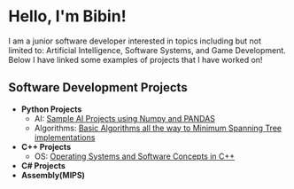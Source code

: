 <h1>Hello, I'm Bibin!</h1>
I am a junior software developer interested in topics including but not limited to: Artificial Intelligence, Software Systems, and Game Development. <br/>
Below I have linked some examples of projects that I have worked on!
<h2>Software Development Projects</h2>

- <b>Python Projects</b>
  - AI: [Sample AI Projects using Numpy and PANDAS](https://github.com/BibinSibi02/IntroAi.git)
  - Algorithms: [Basic Algorithms all the way to Minimum Spanning Tree implementations](https://github.com/BibinSibi02/Algorithms-.git)
- <b>C++ Projects</b>
  - OS: [Operating Systems and Software Concepts in C++](https://github.com/BibinSibi02/C-Concepts.git)
- <b>C# Projects</b>
- <b>Assembly(MIPS)</b>


